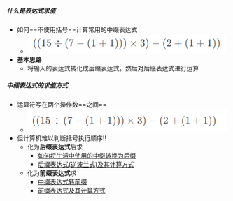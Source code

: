 ##### 什么是表达式求值
- 如何==不使用括号==计算常用的中缀表达式
	- ![](attachments/Pasted%20image%2020221017160156.png)
- **基本思路**
	- 将输入的表达式转化成后缀表达式，然后对后缀表达式进行运算
##### 中缀表达式的求值方式
- 运算符写在两个操作数==之间==
	- ![](attachments/Pasted%20image%2020221017160331.png)
- 但计算机难以判断括号执行顺序!!
	- 化为**后缀表达式**后求
		- [如何将生活中使用的中缀转换为后缀](考研/408/数据结构/如何将生活中使用的中缀转换为后缀.md)
		- [后缀表达式(逆波兰式)及其计算方式](考研/408/数据结构/后缀表达式(逆波兰式)及其计算方式.md)
	- 化为**前缀表达式**求
		- [中缀表达式转前缀](中缀表达式转前缀.md)
		- [前缀表达式及其计算方式](考研/408/数据结构/前缀表达式及其计算方式.md)


